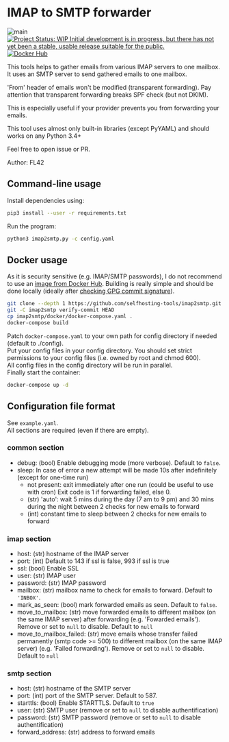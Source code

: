 # IMAP to SMTP forwarder

![main](https://github.com/selfhosting-tools/imap2smtp/workflows/main/badge.svg?branch=master)
[![Project Status: WIP  Initial development is in progress, but there has not yet been a stable, usable release suitable for the public.](https://www.repostatus.org/badges/latest/wip.svg)](https://www.repostatus.org/#wip)
[![Docker Hub](https://img.shields.io/docker/pulls/selfhostingtools/imap2smtp.svg)](https://hub.docker.com/r/selfhostingtools/imap2smtp)

This tools helps to gather emails from various IMAP servers to one mailbox.
It uses an SMTP server to send gathered emails to one mailbox.

'From' header of emails won't be modified (transparent forwarding).
Pay attention that transparent forwarding breaks SPF check (but not DKIM).

This is especially useful if your provider prevents you from forwarding your emails.

This tool uses almost only built-in libraries (except PyYAML) and should works on any Python 3.4+

Feel free to open issue or PR.

Author: FL42


## Command-line usage
Install dependencies using:
```bash
pip3 install --user -r requirements.txt
```
Run the program:
```bash
python3 imap2smtp.py -c config.yaml
```


## Docker usage
As it is security sensitive (e.g. IMAP/SMTP passwords), I do not recommend to use an [image from Docker Hub](https://hub.docker.com/r/selfhostingtools/imap2smtp).
Building is really simple and should be done locally (ideally after [checking GPG commit signature](https://github.com/selfhosting-tools/master-keys)).
```bash
git clone --depth 1 https://github.com/selfhosting-tools/imap2smtp.git
git -C imap2smtp verify-commit HEAD
cp imap2smtp/docker/docker-compose.yaml .
docker-compose build
```
Patch `docker-compose.yaml` to your own path for config directory if needed (default to ./config).  
Put your config files in your config directory.
You should set strict permissions to your config files (i.e. owned by root and chmod 600).  
All config files in the config directory will be run in parallel.  
Finally start the container:
```bash
docker-compose up -d
```


## Configuration file format
See `example.yaml`.  
All sections are required (even if there are empty).

### common section
- debug: (bool) Enable debugging mode (more verbose). Default to `false`.
- sleep: In case of error a new attempt will be made 10s after indefinitely (except for one-time run)
  - not present: exit immediately after one run (could be useful to use with cron)
  Exit code is 1 if forwarding failed, else 0.
  - (str) 'auto': wait 5 mins during the day (7 am to 9 pm) and 30 mins during the night between 2 checks for new emails to forward
  - (int) constant time to sleep between 2 checks for new emails to forward

### imap section
- host: (str) hostname of the IMAP server
- port: (int) Default to 143 if ssl is false, 993 if ssl is true
- ssl: (bool) Enable SSL
- user: (str) IMAP user
- password: (str) IMAP password
- mailbox: (str) mailbox name to check for emails to forward. Default to `'INBOX'`.
- mark_as_seen: (bool) mark forwarded emails as seen. Default to `false`.
- move_to_mailbox: (str) move forwarded emails to different mailbox (on the same IMAP server) after forwarding (e.g. 'Fowarded emails'). Remove or set to `null` to disable. Default to `null`
- move_to_mailbox_failed: (str) move emails whose transfer failed permanently (smtp code >= 500) to different mailbox (on the same IMAP server) (e.g. 'Failed forwarding'). Remove or set to `null` to disable. Default to `null`

### smtp section
- host: (str) hostname of the SMTP server
- port: (int) port of the SMTP server. Default to 587.
- starttls: (bool) Enable STARTTLS. Default to `true`
- user: (str) SMTP user (remove or set to `null` to disable authentification)
- password: (str) SMTP password (remove or set to `null` to disable authentification)
- forward_address: (str) address to forward emails
